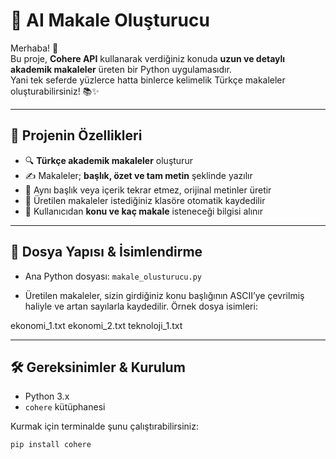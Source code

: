# 🤖 AI Makale Oluşturucu

Merhaba! 👋  
Bu proje, **Cohere API** kullanarak verdiğiniz konuda **uzun ve detaylı akademik makaleler** üreten bir Python uygulamasıdır.  
Yani tek seferde yüzlerce hatta binlerce kelimelik Türkçe makaleler oluşturabilirsiniz! 📚✨

---

## 🚀 Projenin Özellikleri

- 🔍 **Türkçe akademik makaleler** oluşturur  
- ✍️ Makaleler; **başlık, özet ve tam metin** şeklinde yazılır  
- 🔄 Aynı başlık veya içerik tekrar etmez, orijinal metinler üretir  
- 💾 Üretilen makaleler istediğiniz klasöre otomatik kaydedilir  
- 📝 Kullanıcıdan **konu ve kaç makale** isteneceği bilgisi alınır

---

## 📂 Dosya Yapısı & İsimlendirme

- Ana Python dosyası: `makale_olusturucu.py`

- Üretilen makaleler, sizin girdiğiniz konu başlığının ASCII’ye çevrilmiş haliyle ve artan sayılarla kaydedilir. Örnek dosya isimleri:

ekonomi_1.txt
ekonomi_2.txt
teknoloji_1.txt


---

## 🛠️ Gereksinimler & Kurulum

- Python 3.x  
- `cohere` kütüphanesi

Kurmak için terminalde şunu çalıştırabilirsiniz:

```bash
pip install cohere
